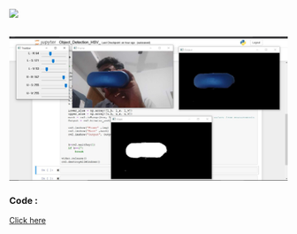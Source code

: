 
<img src="https://github.com/Godson-Thomas/Image_Operations/blob/master/Obj_Detect_HSV/1.gif" width="400"  /> <br><br>

<img src="https://github.com/Godson-Thomas/Image_Operations/blob/master/Obj_Detect_HSV/HSV_Output.JPG" width="800">


### Code :
[Click here](https://github.com/Godson-Thomas/Image_Operations/blob/master/Obj_Detect_HSV/Object_Detection_HSV_.ipynb)
